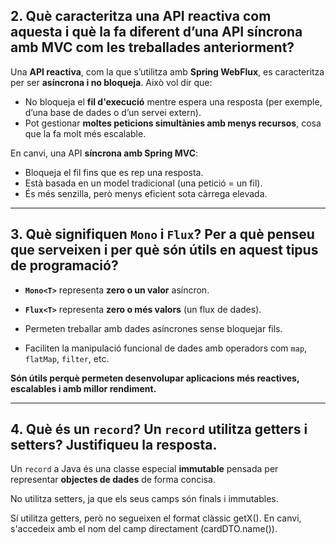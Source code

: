 ## 2. Què caracteritza una API reactiva com aquesta i què la fa diferent d’una API síncrona amb MVC com les treballades anteriorment?

Una **API reactiva**, com la que s’utilitza amb **Spring WebFlux**, es caracteritza per ser **asíncrona i no bloqueja**. Això vol dir que:

- No bloqueja el **fil d'execució** mentre espera una resposta (per exemple, d’una base de dades o d’un servei extern).
- Pot gestionar **moltes peticions simultànies amb menys recursos**, cosa que la fa molt més escalable.

En canvi, una API **síncrona amb Spring MVC**:
- Bloqueja el fil fins que es rep una resposta.
- Està basada en un model tradicional (una petició = un fil).
- És més senzilla, però menys eficient sota càrrega elevada.
---

## 3. Què signifiquen `Mono` i `Flux`? Per a què penseu que serveixen i per què són útils en aquest tipus de programació?

- **`Mono<T>`** representa **zero o un valor** asíncron.
- **`Flux<T>`** representa **zero o més valors** (un flux de dades).

- Permeten treballar amb dades asíncrones sense bloquejar fils.
- Faciliten la manipulació funcional de dades amb operadors com `map`, `flatMap`, `filter`, etc.

**Són útils perquè permeten desenvolupar aplicacions més reactives, escalables i amb millor rendiment.**

---

## 4. Què és un `record`? Un `record` utilitza getters i setters? Justifiqueu la resposta.

Un `record` a Java és una classe especial **immutable** pensada per representar **objectes de dades** de forma concisa.

No utilitza setters, ja que els seus camps són finals i immutables.

Sí utilitza getters, però no segueixen el format clàssic getX(). En canvi, s'accedeix amb el nom del camp directament (cardDTO.name()).
